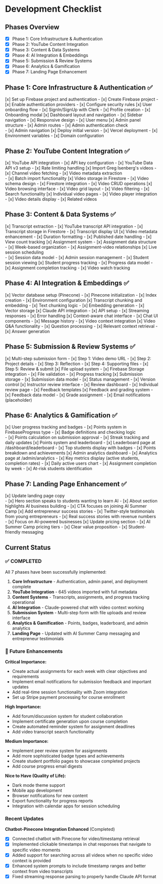 # Development Checklist

## Phases Overview
- [x] Phase 1: Core Infrastructure & Authentication
- [x] Phase 2: YouTube Content Integration  
- [x] Phase 3: Content & Data Systems
- [x] Phase 4: AI Integration & Embeddings
- [x] Phase 5: Submission & Review Systems
- [x] Phase 6: Analytics & Gamification
- [x] Phase 7: Landing Page Enhancement

## Phase 1: Core Infrastructure & Authentication ✅
[x] Set up Firebase project and authentication
    - [x] Create Firebase project
    - [x] Enable authentication providers
    - [x] Configure security rules
[x] User onboarding flow
    - [x] SignIn/SignUp with Clerk 
    - [x] Profile creation
    - [x] Onboarding modal
[x] Dashboard layout and navigation
    - [x] Sidebar navigation
    - [x] Responsive design
    - [x] User menu
[x] Admin panel structure
    - [x] Admin routes
    - [x] Admin authentication check  
    - [x] Admin navigation
[x] Deploy initial version
    - [x] Vercel deployment
    - [x] Environment variables
    - [x] Domain configuration

## Phase 2: YouTube Content Integration ✅
[x] YouTube API integration
    - [x] API key configuration
    - [x] YouTube Data API v3 setup
    - [x] Rate limiting handling
[x] Import Greg Isenberg's videos
    - [x] Channel video fetching
    - [x] Video metadata extraction  
    - [x] Batch import functionality
[x] Video storage in Firestore
    - [x] Video schema design
    - [x] Firestore integration
    - [x] Video CRUD operations
[x] Video browsing interface
    - [x] Video grid layout
    - [x] Video filtering
    - [x] Search functionality
[x] Individual video pages
    - [x] Video player integration
    - [x] Video details display
    - [x] Related videos

## Phase 3: Content & Data Systems ✅
[x] Transcript extraction
    - [x] YouTube transcript API integration
    - [x] Transcript storage in Firestore
    - [x] Transcript display UI
[x] Video metadata enhancement
    - [x] Duration formatting
    - [x] Published date handling
    - [x] View count tracking
[x] Assignment system
    - [x] Assignment data structure
    - [x] Week-based organization
    - [x] Assignment-video relationships
[x] Live session scheduling  
    - [x] Session data model
    - [x] Admin session management
    - [x] Student session viewing
[x] Student progress tracking
    - [x] Progress data model
    - [x] Assignment completion tracking
    - [x] Video watch tracking

## Phase 4: AI Integration & Embeddings ✅
[x] Vector database setup (Pinecone)
    - [x] Pinecone initialization
    - [x] Index creation
    - [x] Environment configuration
[x] Transcript chunking and embedding
    - [x] Text chunking logic
    - [x] Embedding generation
    - [x] Vector storage
[x] Claude API integration
    - [x] API setup
    - [x] Streaming responses
    - [x] Error handling
[x] Context-aware chat interface
    - [x] Chat UI components
    - [x] Message history
    - [x] Video context integration
[x] Video Q&A functionality
    - [x] Question processing
    - [x] Relevant context retrieval
    - [x] Answer generation

## Phase 5: Submission & Review Systems ✅
[x] Multi-step submission form
    - [x] Step 1: Video demo URL
    - [x] Step 2: Project details
    - [x] Step 3: Reflection
    - [x] Step 4: Supporting files
    - [x] Step 5: Review & submit
[x] File upload system
    - [x] Firebase Storage integration
    - [x] File validation
    - [x] Progress tracking
[x] Submission storage
    - [x] Submission data model
    - [x] Status management
    - [x] Version control
[x] Instructor review interface
    - [x] Review dashboard
    - [x] Individual review page
    - [x] Feedback templates
[x] Feedback and grading system
    - [x] Feedback data model
    - [x] Grade assignment
    - [x] Email notifications (placeholder)

## Phase 6: Analytics & Gamification ✅
[x] User progress tracking and badges
    - [x] Points system in FirebaseProgress type
    - [x] Badge definitions and checking logic  
    - [x] Points calculation on submission approval
    - [x] Streak tracking and daily updates
[x] Points system and leaderboard
    - [x] Leaderboard page at /dashboard/leaderboard
    - [x] Top students display with badges
    - [x] Points breakdown and achievements
[x] Admin analytics dashboard
    - [x] Analytics page at /admin/analytics
    - [x] Key metrics display (active students, completion rates)
    - [x] Daily active users chart
    - [x] Assignment completion by week
    - [x] At-risk students identification

## Phase 7: Landing Page Enhancement ✅
[x] Update landing page copy  
    - [x] Hero section speaks to students wanting to learn AI
    - [x] About section highlights AI business building
    - [x] CTA focuses on joining AI Summer Camp
[x] Add entrepreneur success stories
    - [x] Twitter-style testimonials from young entrepreneurs
    - [x] Real success stories with revenue numbers
    - [x] Focus on AI-powered businesses
[x] Update pricing section
    - [x] AI Summer Camp pricing tiers
    - [x] Clear value proposition
    - [x] Student-friendly messaging

## Current Status

### ✅ COMPLETED
All 7 phases have been successfully implemented:

1. **Core Infrastructure** - Authentication, admin panel, and deployment complete
2. **YouTube Integration** - 645 videos imported with full metadata
3. **Content Systems** - Transcripts, assignments, and progress tracking operational
4. **AI Integration** - Claude-powered chat with video context working
5. **Submission System** - Multi-step form with file uploads and review interface
6. **Analytics & Gamification** - Points, badges, leaderboard, and admin analytics
7. **Landing Page** - Updated with AI Summer Camp messaging and entrepreneur testimonials

### 🚀 Future Enhancements

**Critical Importance:**
- Create actual assignments for each week with clear objectives and requirements
- Implement email notifications for submission feedback and important updates
- Add real-time session functionality with Zoom integration
- Set up Stripe payment processing for course enrollment

**High Importance:**
- Add forum/discussion system for student collaboration
- Implement certificate generation upon course completion
- Create automated reminder system for assignment deadlines
- Add video transcript search functionality

**Medium Importance:**
- Implement peer review system for assignments
- Add more sophisticated badge types and achievements
- Create student portfolio pages to showcase completed projects
- Add course progress email digests

**Nice to Have (Quality of Life):**
- Dark mode theme support
- Mobile app development
- Browser notifications for new content
- Export functionality for progress reports
- Integration with calendar apps for session scheduling

### Recent Updates

**Chatbot-Pinecone Integration Enhanced** (Completed)
- [x] Connected chatbot with Pinecone for video/timestamp retrieval
- [x] Implemented clickable timestamps in chat responses that navigate to specific video moments
- [x] Added support for searching across all videos when no specific video context is provided
- [x] Enhanced system prompts to include timestamp ranges and better context from video transcripts
- [x] Fixed streaming response parsing to properly handle Claude API format